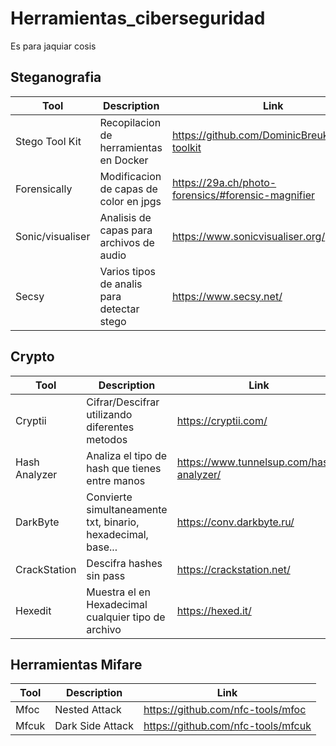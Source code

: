 # Herramientas_ciberseguridad
Es para jaquiar cosis

## Steganografia

|Tool                   |Description       |Link     |
|-----------------------|------------------|---------------|
| Stego Tool Kit        |Recopilacion de herramientas en Docker     |https://github.com/DominicBreuker/stego-toolkit |
| Forensically          |Modificacion de capas de color en jpgs     |https://29a.ch/photo-forensics/#forensic-magnifier |
| Sonic/visualiser      |Analisis de capas para archivos de audio   |https://www.sonicvisualiser.org/    |
| Secsy                 |Varios tipos de analis para detectar stego |https://www.secsy.net/   |

## Crypto

|Tool               |Description       |Link     |
|-------------------|------------------|---------------|
| Cryptii           | Cifrar/Descifrar utilizando diferentes metodos                |https://cryptii.com/   |
| Hash Analyzer     | Analiza el tipo de hash que tienes entre manos                |https://www.tunnelsup.com/hash-analyzer/   |
| DarkByte          | Convierte simultaneamente txt, binario, hexadecimal, base...  |https://conv.darkbyte.ru/   |
| CrackStation      | Descifra hashes sin pass                                      |https://crackstation.net/   |
| Hexedit           | Muestra el en Hexadecimal cualquier tipo de archivo           |https://hexed.it/   |

## Herramientas Mifare

|Tool       |Description         |Link     |
|-----------|--------------------|---------------|
| Mfoc      | Nested Attack      |   https://github.com/nfc-tools/mfoc   |
| Mfcuk     | Dark Side Attack   |   https://github.com/nfc-tools/mfcuk  |

